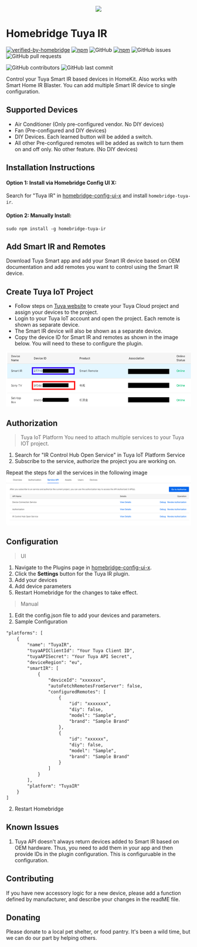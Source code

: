 
<p align="center">

<img src="./docs/logo.png" width="250">

</p>

# Homebridge Tuya IR
[![verified-by-homebridge](https://badgen.net/badge/homebridge/verified/purple)](https://github.com/homebridge/homebridge/wiki/Verified-Plugins)
[![npm](https://img.shields.io/npm/v/homebridge-tuya-ir.svg)](https://www.npmjs.com/package/homebridge-tuya-ir)
![GitHub](https://img.shields.io/github/license/prasad-edlabadka/homebridge-tuya-ir)
[![npm](https://img.shields.io/npm/dt/homebridge-tuya-ir.svg)](https://www.npmjs.com/package/homebridge-tuya-ir)
![GitHub issues](https://img.shields.io/github/issues-raw/prasad-edlabadka/homebridge-tuya-ir)
![GitHub pull requests](https://img.shields.io/github/issues-pr-raw/prasad-edlabadka/homebridge-tuya-ir)

![GitHub contributors](https://img.shields.io/github/contributors-anon/prasad-edlabadka/homebridge-tuya-ir)
![GitHub last commit](https://img.shields.io/github/last-commit/prasad-edlabadka/homebridge-tuya-ir)



Control your Tuya Smart IR based devices in HomeKit. Also works with Smart Home IR Blaster. You can add multiple Smart IR device to single configuration.

## Supported Devices
* Air Conditioner (Only pre-configured vendor. No DIY devices)
* Fan (Pre-configured and DIY devices)
* DIY Devices. Each learned button will be added a switch.
* All other Pre-configured remotes will be added as switch to turn them on and off only. No other feature. (No DIY devices)

## Installation Instructions

#### Option 1: Install via Homebridge Config UI X:

Search for "Tuya IR" in [homebridge-config-ui-x](https://github.com/oznu/homebridge-config-ui-x) and install `homebridge-tuya-ir`.

#### Option 2: Manually Install:

```
sudo npm install -g homebridge-tuya-ir
```
## Add Smart IR and Remotes
Download Tuya Smart app and add your Smart IR device based on OEM documentation and add remotes you want to control using the Smart IR device.

## Create Tuya IoT Project
* Follow steps on [Tuya website](https://developer.tuya.com/en/docs/iot/Platform_Configuration_smarthome?id=Kamcgamwoevrx) to create your Tuya Cloud project and assign your devices to the project.
* Login to your Tuya IoT account and open the project. Each remote is shown as separate device.
* The Smart IR device will also be shown as a separate device.
* Copy the device ID for Smart IR and remotes as shown in the image below. You will need to these to configure the plugin.

<img src="./docs/tuya_device_id.png">

## Authorization
> Tuya IoT Platform
You need to attach multiple services to your Tuya IOT project.
1. Search for "IR Control Hub Open Service" in Tuya IoT Platform Service
2. Subscribe to the service, authorize the project you are working on.

Repeat the steps for all the services in the following image
<img src="./docs/tuya_iot_platform.png">

## Configuration
> UI

1. Navigate to the Plugins page in [homebridge-config-ui-x](https://github.com/oznu/homebridge-config-ui-x).
2. Click the **Settings** button for the Tuya IR plugin.
3. Add your devices
4. Add device parameters
5. Restart Homebridge for the changes to take effect.

> Manual

1. Edit the config.json file to add your devices and parameters. 
2. Sample Configuration
```
"platforms": [
    {
        "name": "TuyaIR",
        "tuyaAPIClientId": "Your Tuya Client ID",
        "tuyaAPISecret": "Your Tuya API Secret",
        "deviceRegion": "eu",
        "smartIR": [
            {
                "deviceId": "xxxxxxx",
                "autoFetchRemotesFromServer": false,
                "configuredRemotes": [
                    {
                        "id": "xxxxxxx",
                        "diy": false,
                        "model": "Sample",
                        "brand": "Sample Brand"
                    },
                    {
                        "id": "xxxxxx",
                        "diy": false,
                        "model": "Sample",
                        "brand": "Sample Brand"
                    }
                ]
            }
        ],
        "platform": "TuyaIR"
    }
]
```
2. Restart Homebridge

## Known Issues

1. Tuya API doesn't always return devices added to Smart IR based on OEM hardware. Thus, you need to add them in your app and then provide IDs in the plugin configuration. This is configuruable in the configuration.

## Contributing

If you have new accessory logic for a new device, please add a function defined by manufacturer, and describe your changes in the readME file.

## Donating

Please donate to a local pet shelter, or food pantry. It's been a wild time, but we can do our part by helping others. 
